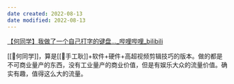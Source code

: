 ```yaml
---
date created: 2022-08-13
date modified: 2022-08-13
---
```

[【何同学】我做了一个自己打字的键盘..._哔哩哔哩_bilibili](https://www.bilibili.com/video/BV1W14y1b7Mq)



[[🧑何同学]]，算是[[🧑手工耿]]+软件+硬件+高超视频剪辑技巧的版本。做的都是不可商业量产的东西，没有工业量产的商业价值，但是有娱乐大众的流量价值。确实有趣，值得这么大的流量。
